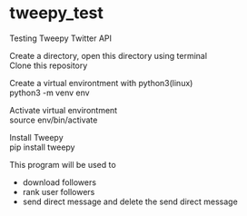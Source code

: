 # tweepy_test
Testing Tweepy Twitter API

Create a directory, open this directory using terminal<br>
Clone this repository

Create a virtual environtment with python3(linux)<br>
python3 -m venv env

Activate virtual environtment<br>
source env/bin/activate

Install Tweepy<br>
pip install tweepy

This program will be used to<br>
* download followers
* rank user followers
* send direct message and delete the send direct message
